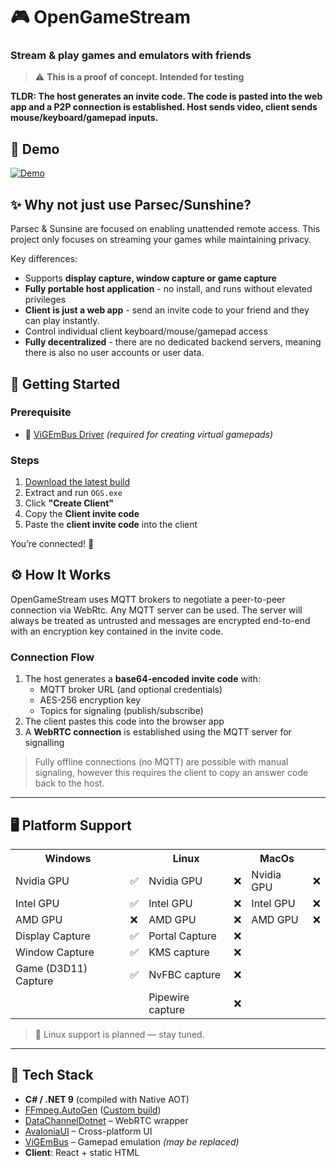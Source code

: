 # 🎮 OpenGameStream
### Stream & play games and emulators with friends

> ⚠️ **This is a proof of concept. Intended for testing**

**TLDR: The host generates an invite code. The code is pasted into the web app and a P2P connection is established. Host sends video, client sends mouse/keyboard/gamepad inputs.**

## 🎥 Demo

[![Demo](https://github.com/user-attachments/assets/78172c81-b3b4-49bb-983d-3c195067c6bd)](https://github.com/user-attachments/assets/78172c81-b3b4-49bb-983d-3c195067c6bd)

## ✨ Why not just use Parsec/Sunshine?
Parsec & Sunsine are focused on enabling unattended remote access. This project only focuses on streaming your games while maintaining privacy. 

Key differences: 
  - Supports **display capture, window capture or game capture**
  - **Fully portable host application** - no install, and runs without elevated privileges
  - **Client is just a web app** - send an invite code to your friend and they can play instantly.
  - Control individual client keyboard/mouse/gamepad access
  - **Fully decentralized** - there are no dedicated backend servers, meaning there is also no user accounts or user data.

## 🚀 Getting Started

### Prerequisite

- 🧩 [ViGEmBus Driver](https://github.com/nefarius/ViGEmBus/releases) *(required for creating virtual gamepads)*

### Steps

1.  [Download the latest build](https://github.com/ZetrocDev/OpenGameStream/releases)
2.  Extract and run `OGS.exe`
3.  Click **"Create Client"**
4.  Copy the **Client invite code**
5.  Paste the **client invite code** into the client 

You’re connected! 🎉



## ⚙️ How It Works

OpenGameStream uses MQTT brokers to negotiate a peer-to-peer connection via WebRtc. Any MQTT server can be used. The server will always be treated as untrusted and messages are encrypted end-to-end with an encryption key contained in the invite code.

### Connection Flow

1. The host generates a **base64-encoded invite code** with:
   - MQTT broker URL (and optional credentials)
   - AES-256 encryption key
   - Topics for signaling (publish/subscribe)
2. The client pastes this code into the browser app
3. A **WebRTC connection** is established using the MQTT server for signalling

> Fully offline connections (no MQTT) are possible with manual signaling, however this requires the client to copy an answer code back to the host.

---

## 🖥️ Platform Support

<table>
  <tr>
    <th>Windows</th>
    <th></th>
    <th>Linux </th>
    <th></th>
    <th>MacOs</th>
    <th></th>
  </tr>
  <tr>
    <td>Nvidia GPU</td>
    <td>✅</td>
    <td>Nvidia GPU</td>
    <td>❌</td>
    <td>Nvidia GPU</td>
    <td>❌</td>
  </tr>
  <tr>
    <td>Intel GPU</td>
    <td>✅</td>
    <td>Intel GPU</td>
    <td>❌</td>
    <td>Intel GPU</td>
    <td>❌</td>
  </tr>
  <tr>
    <td>AMD GPU</td>
    <td>❌</td>
    <td>AMD GPU</td>
    <td>❌</td>
    <td>AMD GPU</td>
    <td>❌</td>
  </tr>
  <tr>
    <td>Display Capture</td>
    <td>✅</td>
    <td>Portal Capture</td>
    <td>❌</td>
    <td/>
    <td/>
  </tr>
  <tr>
    <td>Window Capture</td>
    <td>✅</td>
    <td>KMS capture</td>
    <td>❌</td>
       <td/>
    <td/>
  </tr>
  <tr>
    <td>Game (D3D11) Capture</td>
    <td>✅</td>
    <td>NvFBC capture</td>
    <td>❌</td>
    <td/>
    <td/>
  </tr>
  <tr>
    <td/>
    <td/>
    <td>Pipewire capture</td>
    <td>❌</td>
    <td/>
    <td/>
  </tr>
</table>

> 🔧 Linux support is planned — stay tuned.

---

## 🧰 Tech Stack

- **C# / .NET 9** (compiled with Native AOT)
- [FFmpeg.AutoGen](https://github.com/Ruslan-B/FFmpeg.AutoGen) ([Custom build](https://github.com/ZetrocDev/FFmpeg-min-gpu-build))
- [DataChannelDotnet](https://github.com/ZetrocDev/DataChannelDotnet) – WebRTC wrapper
- [AvaloniaUI](https://github.com/AvaloniaUI/Avalonia) – Cross-platform UI
- [ViGEmBus](https://github.com/nefarius/ViGEmBus) – Gamepad emulation *(may be replaced)*
- **Client**: React + static HTML
